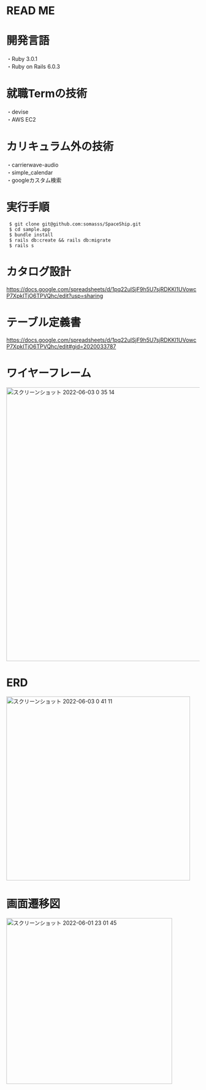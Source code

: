 # READ ME
# 開発言語
・Ruby 3.0.1  
・Ruby on Rails 6.0.3
# 就職Termの技術
・devise  
・AWS EC2
# カリキュラム外の技術
・carrierwave-audio  
・simple_calendar   
・googleカスタム検索  
# 実行手順 
```
 $ git clone git@github.com:somasss/SpaceShip.git
 $ cd sample.app
 $ bundle install
 $ rails db:create && rails db:migrate
 $ rails s
```
# カタログ設計
 https://docs.google.com/spreadsheets/d/1pq22uISjF9h5U7sjRDKKl1UVowcP7XpkITjO6TPVQhc/edit?usp=sharing
# テーブル定義書  
https://docs.google.com/spreadsheets/d/1pq22uISjF9h5U7sjRDKKl1UVowcP7XpkITjO6TPVQhc/edit#gid=2020033787
# ワイヤーフレーム  
<img width="713" alt="スクリーンショット 2022-06-03 0 35 14" src="https://user-images.githubusercontent.com/96816547/171670843-4e9cbd72-c26a-48a1-9ea8-d2180995732c.png">

# ERD  
<img width="479" alt="スクリーンショット 2022-06-03 0 41 11" src="https://user-images.githubusercontent.com/96816547/171668622-ad0f05c7-6e22-4d0a-864b-d6ab4a79648c.png">

# 画面遷移図
<img width="432" alt="スクリーンショット 2022-06-01 23 01 45" src="https://user-images.githubusercontent.com/96816547/171425170-eec4553c-5c5d-4e8c-80b0-5d99c00652d0.png">


